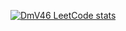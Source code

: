 [![DmV46 LeetCode stats](https://leetcode-stats-six.vercel.app/api?username=DmV46&theme=dark)](https://github.com/DmV46/leetcode-stats)
